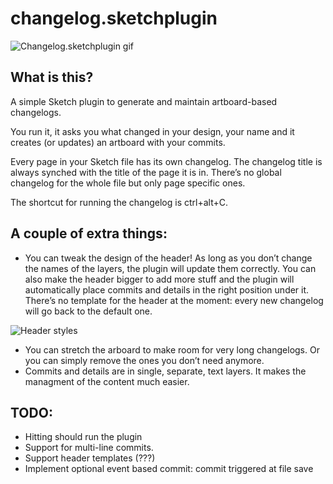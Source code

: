 # changelog.sketchplugin

![Changelog.sketchplugin gif](http://i.imgur.com/k8N1ssZ.gif)

## What is this?
A simple Sketch plugin to generate and maintain artboard-based changelogs. 

You run it, it asks you what changed in your design, your name and it creates (or updates) an artboard with your commits.

Every page in your Sketch file has its own changelog. The changelog title is always synched with the title of the page it is in. There’s no global changelog for the whole file but only page specific ones.

The shortcut for running the changelog is ctrl+alt+C.

## A couple of extra things: 
- You can tweak the design of the header! As long as you don’t change the names of the layers, the plugin will update them correctly. You can also make the header bigger to add more stuff and the plugin will automatically place commits and details in the right position under it. There’s no template for the header at the moment: every new changelog will go back to the default one.

![Header styles](http://i.imgur.com/N98h1wS.png)

- You can stretch the arboard to make room for very long changelogs. Or you can simply remove the ones you don’t need anymore.
- Commits and details are in single, separate, text layers. It makes the managment of the content much easier.

## TODO:
- Hitting should run the plugin
- Support for multi-line commits.
- Support header templates (???)
- Implement optional event based commit: commit triggered at file save
